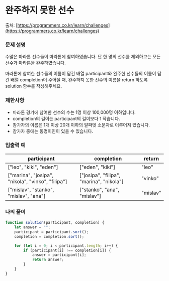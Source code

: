 # 완주하지 못한 선수

출처: [https://programmers.co.kr/learn/challenges](https://programmers.co.kr/learn/challenges)

### 문제 설명

수많은 마라톤 선수들이 마라톤에 참여하였습니다. 단 한 명의 선수를 제외하고는 모든 선수가 마라톤을 완주하였습니다.

마라톤에 참여한 선수들의 이름이 담긴 배열 participant와 완주한 선수들의 이름이 담긴 배열 completion이 주어질 때, 완주하지 못한 선수의 이름을 return 하도록 solution 함수를 작성해주세요.

### 제한사항

-   마라톤 경기에 참여한 선수의 수는 1명 이상 100,000명 이하입니다.
-   completion의 길이는 participant의 길이보다 1 작습니다.
-   참가자의 이름은 1개 이상 20개 이하의 알파벳 소문자로 이루어져 있습니다.
-   참가자 중에는 동명이인이 있을 수 있습니다.

### 입출력 예

| participant                                       | completion                               | return   |
| ------------------------------------------------- | ---------------------------------------- | -------- |
| ["leo", "kiki", "eden"]                           | ["eden", "kiki"]                         | "leo"    |
| ["marina", "josipa", "nikola", "vinko", "filipa"] | ["josipa", "filipa", "marina", "nikola"] | "vinko"  |
| ["mislav", "stanko", "mislav", "ana"]             | ["stanko", "ana", "mislav"]              | "mislav" |

### 나의 풀이

```javascript
function solution(participant, completion) {
    let answer = "";
    participant = participant.sort();
    completion = completion.sort();

    for (let i = 0; i < participant.length; i++) {
        if (participant[i] !== completion[i]) {
            answer = participant[i];
            return answer;
        }
    }
}
```
